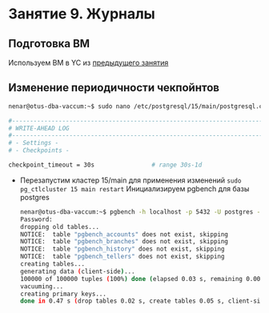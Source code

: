# Занятие 9. Журналы
## Подготовка ВМ
Используем ВМ в YC из [предыдущего занятия ](../8-lesson/8-lesson.md) 
## Изменение периодичности чекпойнтов

``` bash
nenar@otus-dba-vaccum:~$ sudo nano /etc/postgresql/15/main/postgresql.conf

#------------------------------------------------------------------------------
# WRITE-AHEAD LOG
#------------------------------------------------------------------------------
# - Settings -
# - Checkpoints -

checkpoint_timeout = 30s                # range 30s-1d
```
* Перезапустим кластер 15/main для применения изменений `sudo pg_ctlcluster 15 main restart`
  Инициализируем pgbench для базы postgres

  ``` bash
  nenar@otus-dba-vaccum:~$ pgbench -h localhost -p 5432 -U postgres -i postgres
  Password:
  dropping old tables...
  NOTICE:  table "pgbench_accounts" does not exist, skipping
  NOTICE:  table "pgbench_branches" does not exist, skipping
  NOTICE:  table "pgbench_history" does not exist, skipping
  NOTICE:  table "pgbench_tellers" does not exist, skipping
  creating tables...
  generating data (client-side)...
  100000 of 100000 tuples (100%) done (elapsed 0.03 s, remaining 0.00 s)
  vacuuming...
  creating primary keys...
  done in 0.47 s (drop tables 0.02 s, create tables 0.05 s, client-side generate 0.15 s, vacuum 0.11 s, primary keys 0.14 s).
  ```




